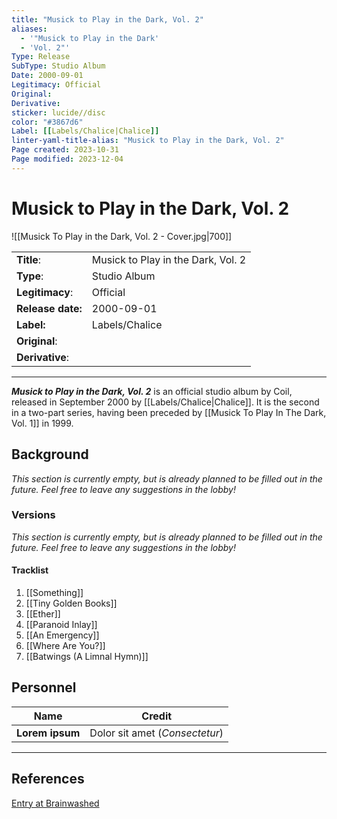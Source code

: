 ```yaml
---
title: "Musick to Play in the Dark, Vol. 2"
aliases:
  - '"Musick to Play in the Dark'
  - 'Vol. 2"'
Type: Release  
SubType: Studio Album
Date: 2000-09-01
Legitimacy: Official
Original: 
Derivative: 
sticker: lucide//disc
color: "#3867d6"
Label: [[Labels/Chalice|Chalice]]
linter-yaml-title-alias: "Musick to Play in the Dark, Vol. 2"
Page created: 2023-10-31
Page modified: 2023-12-04
---
```


# Musick to Play in the Dark, Vol. 2

![[Musick To Play in the Dark, Vol. 2 - Cover.jpg|700]]

|  |  |
| --- | --- |
| __Title__: | Musick to Play in the Dark, Vol. 2 |
| __Type__: | Studio Album |
| __Legitimacy__: | Official |
| __Release date:__ | 2000-09-01 |
| __Label:__ | Labels/Chalice|Chalice |
| __Original__: |  |
| __Derivative__: |  |

---

*__Musick to Play in the Dark, Vol. 2__* is an official studio album by Coil, released in September 2000 by [[Labels/Chalice|Chalice]]. It is the second in a two-part series, having been preceded by [[Musick To Play In The Dark, Vol. 1]] in 1999.

## Background

*This section is currently empty, but is already planned to be filled out in the future. Feel free to leave any suggestions in the lobby!*

### Versions

*This section is currently empty, but is already planned to be filled out in the future. Feel free to leave any suggestions in the lobby!*

#### Tracklist

1. [[Something]]
2. [[Tiny Golden Books]]
3. [[Ether]]
4. [[Paranoid Inlay]]
5. [[An Emergency]]
6. [[Where Are You?]]
7. [[Batwings (A Limnal Hymn)]]

## Personnel

| __Name__ |__Credit__ |
| --- | --- |
|__Lorem ipsum__|Dolor sit amet (*Consectetur*)|

---

## References

[Entry at Brainwashed]()
